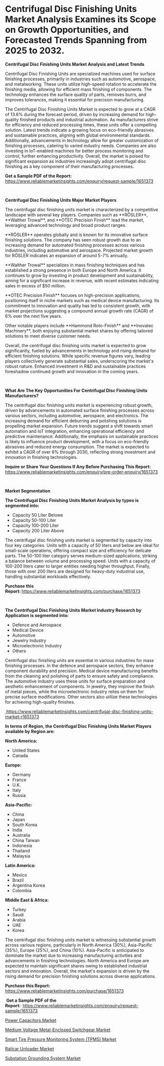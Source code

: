 <p><h1>Centrifugal Disc Finishing Units Market Analysis Examines its Scope on Growth Opportunities, and Forecasted Trends Spanning from 2025 to 2032.</h1></p><p><strong>Centrifugal Disc Finishing Units Market Analysis and Latest Trends</strong></p>
<p><p>Centrifugal Disc Finishing Units are specialized machines used for surface finishing processes, primarily in industries such as automotive, aerospace, and metalworking. These units utilize high-speed rotation to accelerate the finishing media, allowing for efficient mass finishing of components. The technology enhances the surface quality of parts, removes burrs, and improves tolerances, making it essential for precision manufacturing.</p><p>The Centrifugal Disc Finishing Units Market is expected to grow at a CAGR of 13.6% during the forecast period, driven by increasing demand for high-quality finished products and industrial automation. As manufacturers strive for efficiency and reduced processing times, these units offer a compelling solution. Latest trends indicate a growing focus on eco-friendly abrasives and sustainable practices, aligning with global environmental standards. Additionally, advancements in technology allow for greater customization of finishing processes, catering to varied industry needs. Companies are also investing in IoT-enabled machines for better process monitoring and control, further enhancing productivity. Overall, the market is poised for significant expansion as industries increasingly adopt centrifugal disc finishing as a key component of their manufacturing processes.</p></p>
<p><strong>Get a Sample PDF of the Report:&nbsp;</strong> <a href="https://www.reliablemarketinsights.com/enquiry/request-sample/1651373?utm_campaign=2240&utm_medium=2&utm_source=Github&utm_content=ia&utm_term=23032025&utm_id=centrifugal-disc-finishing-units">https://www.reliablemarketinsights.com/enquiry/request-sample/1651373</a></p>
<p>&nbsp;</p>
<p><strong>Centrifugal Disc Finishing Units Major Market Players</strong></p>
<p><p>The centrifugal disc finishing units market is characterized by a competitive landscape with several key players. Companies such as **RÖSLER**, **Walther Trowal**, and **OTEC Precision Finish** lead the market, leveraging advanced technology and broad product ranges. </p><p>**RÖSLER** operates globally and is known for its innovative surface finishing solutions. The company has seen robust growth due to an increasing demand for automated finishing processes across various industries, including automotive and aerospace. Projected market growth for RÖSLER indicates an expansion of around 5-7% annually.</p><p>**Walther Trowal** specializes in mass finishing techniques and has established a strong presence in both Europe and North America. It continues to grow by investing in product development and sustainability, aiming for a significant increase in revenue, with recent estimates indicating sales in excess of $50 million.</p><p>**OTEC Precision Finish** focuses on high-precision applications, positioning itself in niche markets such as medical device manufacturing. Its commitment to innovation and quality has led to consistent growth, with market projections suggesting a compound annual growth rate (CAGR) of 6% over the next five years.</p><p>Other notable players include **Hammond Roto-Finish** and **Inovatec Machinery**, both enjoying substantial market shares by offering tailored solutions to meet diverse customer needs.</p><p>Overall, the centrifugal disc finishing units market is expected to grow significantly, fueled by advancements in technology and rising demand for efficient finishing solutions. While specific revenue figures vary, leading players collectively generate substantial sales, underscoring the market's robust nature. Enhanced investment in R&D and sustainable practices foreshadow continued growth and innovation in the coming years.</p></p>
<p>&nbsp;</p>
<p><strong>What Are The Key Opportunities For Centrifugal Disc Finishing Units Manufacturers?</strong></p>
<p><p>The centrifugal disc finishing units market is experiencing robust growth, driven by advancements in automated surface finishing processes across various sectors, including automotive, aerospace, and electronics. The increasing demand for efficient deburring and polishing solutions is propelling market expansion. Future trends suggest a shift towards smart automation and IoT integration, enhancing operational efficiency and predictive maintenance. Additionally, the emphasis on sustainable practices is likely to influence product development, with a focus on eco-friendly abrasives and reduced energy consumption. The market is expected to exhibit a CAGR of over 6% through 2030, reflecting strong investment and innovation in finishing technologies.</p></p>
<p><strong>Inquire or Share Your Questions If Any Before Purchasing This Report:</strong> <a href="https://www.reliablemarketinsights.com/enquiry/pre-order-enquiry/1651373?utm_campaign=2240&utm_medium=2&utm_source=Github&utm_content=ia&utm_term=23032025&utm_id=centrifugal-disc-finishing-units">https://www.reliablemarketinsights.com/enquiry/pre-order-enquiry/1651373</a></p>
<p>&nbsp;</p>
<p><strong>Market Segmentation</strong></p>
<p><strong>The Centrifugal Disc Finishing Units Market Analysis by types is segmented into:</strong></p>
<p><ul><li>Capacity 50 Liter Belowe</li><li>Capacity 50-100 Liter</li><li>Capacity 100-200 Liter</li><li>Capacity 200 Liter Above</li></ul></p>
<p><p>The centrifugal disc finishing units market is segmented by capacity into four key categories. Units with a capacity of 50 liters and below are ideal for small-scale operations, offering compact size and efficiency for delicate parts. The 50-100 liter category serves medium-sized applications, striking a balance between volume and processing speed. Units with a capacity of 100-200 liters cater to larger entities needing higher throughput. Finally, those with over 200 liters are designed for heavy-duty industrial use, handling substantial workloads effectively.</p></p>
<p><strong>Purchase this Report:&nbsp;</strong><a href="https://www.reliablemarketinsights.com/purchase/1651373?utm_campaign=2240&utm_medium=2&utm_source=Github&utm_content=ia&utm_term=23032025&utm_id=centrifugal-disc-finishing-units">https://www.reliablemarketinsights.com/purchase/1651373</a></p>
<p>&nbsp;</p>
<p><strong>The Centrifugal Disc Finishing Units Market Industry Research by Application is segmented into:</strong></p>
<p><ul><li>Defence and Aerospace</li><li>Medical Device</li><li>Automotive</li><li>Jewelry Industry</li><li>Microelectronic Industry</li><li>Others</li></ul></p>
<p><p>Centrifugal disc finishing units are essential in various industries for mass finishing processes. In the defence and aerospace sectors, they enhance component durability and precision. Medical device manufacturing benefits from the cleaning and polishing of parts to ensure safety and compliance. The automotive industry uses these units for surface preparation and aesthetic enhancement of components. In jewelry, they improve the finish of metal pieces, while the microelectronic industry relies on them for precise surface modifications. Other sectors also utilize these technologies for achieving high-quality finishes.</p></p>
<p><a href="https://www.reliablemarketinsights.com/centrifugal-disc-finishing-units-market-r1651373?utm_campaign=2240&utm_medium=2&utm_source=Github&utm_content=ia&utm_term=23032025&utm_id=centrifugal-disc-finishing-units">&nbsp;https://www.reliablemarketinsights.com/centrifugal-disc-finishing-units-market-r1651373</a></p>
<p><strong>In terms of Region, the Centrifugal Disc Finishing Units Market Players available by Region are:</strong></p>
<p>
    <p> <strong> North America: </strong>
        <ul>
            <li>United States</li>
            <li>Canada</li>
        </ul>
        </p> 
    <p> <strong> Europe: </strong>
        <ul>
            <li>Germany</li>
            <li>France</li>
            <li>U.K.</li>
            <li>Italy</li>
            <li>Russia</li>
        </ul>
        </p> 
    <p> <strong> Asia-Pacific: </strong>
        <ul>
            <li>China</li>
            <li>Japan</li>
            <li>South Korea</li>
            <li>India</li>
            <li>Australia</li>
            <li>China Taiwan</li>
            <li>Indonesia</li>
            <li>Thailand</li>
            <li>Malaysia</li>
        </ul>
        </p> 
    <p> <strong> Latin America: </strong>
        <ul>
            <li>Mexico</li>
            <li>Brazil</li>
            <li>Argentina Korea</li>
            <li>Colombia</li>
        </ul>
        </p> 
    <p> <strong> Middle East & Africa: </strong>
        <ul>
            <li>Turkey</li>
            <li>Saudi</li>
            <li>Arabia</li>
            <li>UAE</li>
            <li>Korea</li>
        </ul>
    </p>
    </p>
<p><p>The centrifugal disc finishing units market is witnessing substantial growth across various regions, particularly in North America (30%), Asia-Pacific (35%), Europe (25%), and China (10%). Asia-Pacific is anticipated to dominate the market due to increasing manufacturing activities and advancements in finishing technologies. North America and Europe are expected to maintain significant shares owing to established industrial sectors and innovation. Overall, the market's expansion is driven by the rising demand for precision finishing solutions across diverse applications.</p></p>
<p><strong>Purchase this Report: </strong><a href="https://www.reliablemarketinsights.com/purchase/1651373?utm_campaign=2240&utm_medium=2&utm_source=Github&utm_content=ia&utm_term=23032025&utm_id=centrifugal-disc-finishing-units">https://www.reliablemarketinsights.com/purchase/1651373</a></p>
<p>&nbsp;<strong>Get a Sample PDF of the Report:&nbsp;&nbsp;</strong><a href="https://www.reliablemarketinsights.com/enquiry/request-sample/1651373?utm_campaign=2240&utm_medium=2&utm_source=Github&utm_content=ia&utm_term=23032025&utm_id=centrifugal-disc-finishing-units">https://www.reliablemarketinsights.com/enquiry/request-sample/1651373</a></p>
<p><strong></strong></p>
<p><p><a href="https://www.linkedin.com/pulse/in-depth-market-analysis-power-capacitors-trends-size-projected-m42fe?utm_campaign=2240&utm_medium=2&utm_source=Github&utm_content=ia&utm_term=23032025&utm_id=centrifugal-disc-finishing-units">Power Capacitors Market</a></p><p><a href="https://github.com/delcirodda4f/Market-Research-Report-List-1/blob/main/medium-voltage-metal-enclosed-switchgear-market.md?utm_campaign=2240&utm_medium=2&utm_source=Github&utm_content=ia&utm_term=23032025&utm_id=centrifugal-disc-finishing-units">Medium Voltage Metal-Enclosed Switchgear Market</a></p><p><a href="https://github.com/seherlouize/Market-Research-Report-List-1/blob/main/smart-tire-pressure-monitoring-system-tpms-market.md?utm_campaign=2240&utm_medium=2&utm_source=Github&utm_content=ia&utm_term=23032025&utm_id=centrifugal-disc-finishing-units">Smart Tire Pressure Monitoring System (TPMS) Market</a></p><p><a href="https://www.linkedin.com/pulse/thorough-scrutiny-railcar-unloader-market-size-share-revenue-nn7je?utm_campaign=2240&utm_medium=2&utm_source=Github&utm_content=ia&utm_term=23032025&utm_id=centrifugal-disc-finishing-units">Railcar Unloader Market</a></p><p><a href="https://www.linkedin.com/pulse/substation-grounding-system-market-trends-detailed-study-ujfce?utm_campaign=2240&utm_medium=2&utm_source=Github&utm_content=ia&utm_term=23032025&utm_id=centrifugal-disc-finishing-units">Substation Grounding System Market</a></p></p>